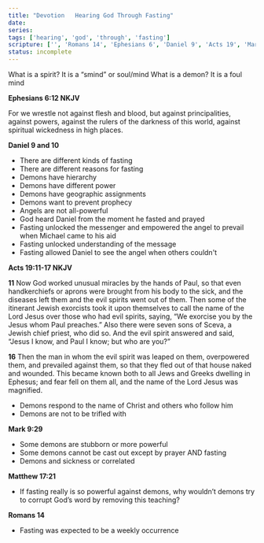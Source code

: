 ```yaml
---
title: "Devotion   Hearing God Through Fasting"
date: 
series: 
tags: ['hearing', 'god', 'through', 'fasting']
scripture: ['', 'Romans 14', 'Ephesians 6', 'Daniel 9', 'Acts 19', 'Mark 9', 'and 10', 'Acts 19:11-17', 'Matthew 17']
status: incomplete
---
```


What is a spirit? It is a “smind” or soul/mind
What is a demon? It is a foul mind

**Ephesians 6:12 NKJV**

For we wrestle not against flesh and blood, but against principalities, against powers, against the rulers of the darkness of this world, against spiritual wickedness in high places.

**Daniel 9 and 10**

- There are different kinds of fasting
- There are different reasons for fasting
- Demons have hierarchy
- Demons have different power
- Demons have geographic assignments
- Demons want to prevent prophecy
- Angels are not all-powerful
- God heard Daniel from the moment he fasted and prayed
- Fasting unlocked the messenger and empowered the angel to prevail when Michael came to his aid
- Fasting unlocked understanding of the message
- Fasting allowed Daniel to see the angel when others couldn't

**Acts 19:11-17 NKJV**

**11** Now God worked unusual miracles by the hands of Paul, so that even handkerchiefs or aprons were brought from his body to the sick, and the diseases left them and the evil spirits went out of them. Then some of the itinerant Jewish exorcists took it upon themselves to call the name of the Lord Jesus over those who had evil spirits, saying, “We exorcise you by the Jesus whom Paul preaches.” Also there were seven sons of Sceva, a Jewish chief priest, who did so. And the evil spirit answered and said, “Jesus I know, and Paul I know; but who are you?”

**16** Then the man in whom the evil spirit was leaped on them, overpowered them, and prevailed against them, so that they fled out of that house naked and wounded. This became known both to all Jews and Greeks dwelling in Ephesus; and fear fell on them all, and the name of the Lord Jesus was magnified.

- Demons respond to the name of Christ and others who follow him
- Demons are not to be trifled with

**Mark 9:29**

- Some demons are stubborn or more powerful
- Some demons cannot be cast out except by prayer AND fasting
- Demons and sickness or correlated

**Matthew 17:21**

- If fasting really is so powerful against demons, why wouldn’t demons try to corrupt God’s word by removing this teaching?

**Romans 14**

- Fasting was expected to be a weekly occurrence